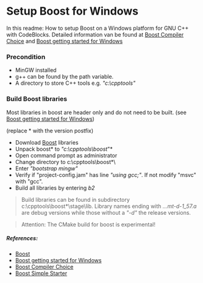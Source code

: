 # Setup Boost for Windows

In this readme: How to setup Boost on a Windows platform for GNU C++
with CodeBlocks.
Detailed information van be found at [Boost Compiler Choice] and [Boost getting started for Windows]
 
### Precondition
  - MinGW installed
  - g++ can be found by the path variable.
  - A directory to store C++ tools e.g. *"c:\cpptools"*

### Build Boost libraries
Most libraries in boost are header only and do not need to be built. (see [Boost getting started for Windows])

(replace * with the version postfix)

 - Download [Boost] libraries
 - Unpack boost* to *"c:\cpptools\boost*"*
 - Open command prompt as administrator
 - Change directory to c:\cpptools\boost*\
 - Enter *"bootstrap mingw"*
 - Verify if "project-config.jam" has line *"using gcc;"*. If not modify "msvc" with "gcc".
 - Build all libraries by entering *b2*

 
>Build libraries can be found in subdirectory c:\cpptools\boost*\stage\lib.
>Library names ending with *...mt-d-1_57.a* are debug versions while
>those without a *"-d"* the release versions.

>Attention: The CMake build for boost is experimental!


##### References:
 * [Boost]
 * [Boost getting started for Windows]
 * [Boost Compiler Choice]
 * [Boost Simple Starter]

[Boost]:http://www.boost.org/
[Boost getting started for Windows]:http://www.boost.org/doc/libs/1_57_0/more/getting_started/windows.html
[Boost Compiler Choice]:http://www.boost.org/build/doc/html/bbv2/reference/tools.html
[Boost Simple Starter]:http://www.bogotobogo.com/cplusplus/boost.php


